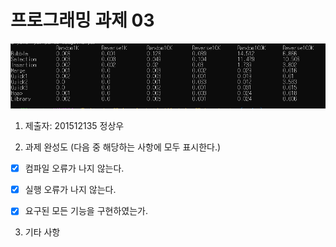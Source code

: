 # 프로그래밍 과제 03

![실행화면](capture.PNG)

1. 제출자: 201512135 정상우

2. 과제 완성도 (다음 중 해당하는 사항에 모두 표시한다.)

 - [x] 컴파일 오류가 나지 않는다.
 - [x] 실행 오류가 나지 않는다.
 - [x] 요구된 모든 기능을 구현하였는가.


3. 기타 사항 
